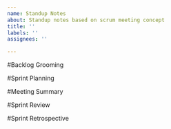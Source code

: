 ```yaml
---
name: Standup Notes
about: Standup notes based on scrum meeting concept
title: ''
labels: ''
assignees: ''

---
```


#Backlog Grooming

#Sprint Planning

#Meeting Summary

#Sprint Review

#Sprint Retrospective
